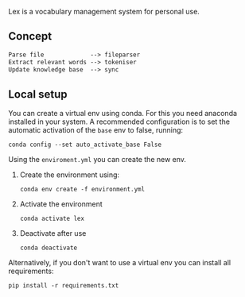 Lex is a vocabulary management system for personal use.

## Concept

```txt
Parse file             --> fileparser
Extract relevant words --> tokeniser
Update knowledge base  --> sync
```

## Local setup

You can create a virtual env using conda. For this you need
anaconda installed in your system. A recommended configuration
is to set the automatic activation of the `base` env to false,
running:

```
conda config --set auto_activate_base False
```

Using the `enviroment.yml` you can create the new env.

1. Create the environment using:
   ```
   conda env create -f environment.yml
   ```
2. Activate the environment
   ```
   conda activate lex
   ```
3. Deactivate after use
   ```
   conda deactivate
   ```

Alternatively, if you don't want to use a virtual env you can install all requirements:

```
pip install -r requirements.txt
```
